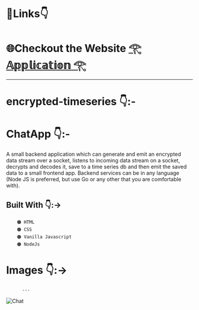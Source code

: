 # 🔗Links👇
# 🌐Checkout the Website [𓂀 𝔸𝕡𝕡𝕝𝕚𝕔𝕒𝕥𝕚𝕠𝕟 𓂀](https://messageapp-6i1w.onrender.com/)
---
# encrypted-timeseries 👇:-
# ChatApp 👇:-
A small backend application which can generate and emit an encrypted data stream over a socket, 
listens to incoming data stream on a socket, decrypts and decodes it, save to a time series db and 
then emit the saved data to a small frontend app. Backend services can be in any language (Node JS 
is preferred, but use Go or any other that you are comfortable with).
## Built With 👇:->

        🟠 HTML 
        🟠 CSS 
        🟠 Vanilla Javascript 
        🟠 NodeJs

# Images 👇:->
          ---

          
 ![Chat](https://github.com/YashdeepMukulSinghPatel/MessageAppNodejs.gihub.io/assets/126327582/a2e686f0-4d8e-4cf3-a2d9-f47ca78d08f7)
